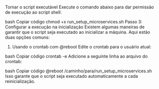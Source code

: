 Tornar o script executável
Execute o comando abaixo para dar permissão de execução ao script shell:

bash
Copiar código
chmod +x run_setup_microservices.sh
Passo 3: Configurar a execução na inicialização
Existem algumas maneiras de garantir que o script seja executado ao inicializar a máquina. Aqui estão duas opções comuns:

1. Usando o crontab com @reboot
Edite o crontab para o usuário atual:

bash
Copiar código
crontab -e
Adicione a seguinte linha ao arquivo do crontab:

bash
Copiar código
@reboot /caminho/para/run_setup_microservices.sh
Isso garante que o script seja executado automaticamente a cada reinicialização.
